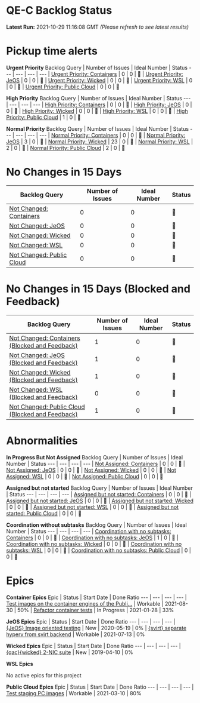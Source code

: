 # QE-C Backlog Status

**Latest Run:** 2021-10-29 11:16:08 GMT
*(Please refresh to see latest results)*


# Pickup time alerts
**Urgent Priority**
Backlog Query | Number of Issues | Ideal Number | Status
--- | --- | --- | ---
| [Urgent Priority: Containers](https://progress.opensuse.org/projects/containers/issues?utf8=%E2%9C%93&set_filter=1&sort=updated_on%2Cpriority%3Adesc%2Cid%3Adesc&f%5B%5D=status_id&op%5Bstatus_id%5D=%3D&v%5Bstatus_id%5D%5B%5D=12&f%5B%5D=priority_id&op%5Bpriority_id%5D=%3D&v%5Bpriority_id%5D%5B%5D=6&f%5B%5D=created_on&op%5Bcreated_on%5D=%3Ct-&v%5Bcreated_on%5D%5B%5D=7&f%5B%5D=tracker_id&op%5Btracker_id%5D=%3D&v%5Btracker_id%5D%5B%5D=4&f%5B%5D=&c%5B%5D=subject&c%5B%5D=status&c%5B%5D=priority&c%5B%5D=author&c%5B%5D=assigned_to&c%5B%5D=created_on&c%5B%5D=relations&c%5B%5D=updated_on&c%5B%5D=project&group_by=status&t%5B%5D=) | 0 | 0 | &#x1F49A;
| [Urgent Priority: JeOS](https://progress.opensuse.org/projects/jeos/issues?utf8=%E2%9C%93&set_filter=1&sort=updated_on%2Cpriority%3Adesc%2Cid%3Adesc&f%5B%5D=status_id&op%5Bstatus_id%5D=%3D&v%5Bstatus_id%5D%5B%5D=12&f%5B%5D=priority_id&op%5Bpriority_id%5D=%3D&v%5Bpriority_id%5D%5B%5D=6&f%5B%5D=created_on&op%5Bcreated_on%5D=%3Ct-&v%5Bcreated_on%5D%5B%5D=7&f%5B%5D=tracker_id&op%5Btracker_id%5D=%3D&v%5Btracker_id%5D%5B%5D=4&f%5B%5D=&c%5B%5D=subject&c%5B%5D=status&c%5B%5D=priority&c%5B%5D=author&c%5B%5D=assigned_to&c%5B%5D=created_on&c%5B%5D=relations&c%5B%5D=updated_on&c%5B%5D=project&group_by=status&t%5B%5D=) | 0 | 0 | &#x1F49A;
| [Urgent Priority: Wicked](https://progress.opensuse.org/projects/wicked/issues?utf8=%E2%9C%93&set_filter=1&sort=updated_on%2Cpriority%3Adesc%2Cid%3Adesc&f%5B%5D=status_id&op%5Bstatus_id%5D=%3D&v%5Bstatus_id%5D%5B%5D=12&f%5B%5D=priority_id&op%5Bpriority_id%5D=%3D&v%5Bpriority_id%5D%5B%5D=6&f%5B%5D=created_on&op%5Bcreated_on%5D=%3Ct-&v%5Bcreated_on%5D%5B%5D=7&f%5B%5D=tracker_id&op%5Btracker_id%5D=%3D&v%5Btracker_id%5D%5B%5D=4&f%5B%5D=&c%5B%5D=subject&c%5B%5D=status&c%5B%5D=priority&c%5B%5D=author&c%5B%5D=assigned_to&c%5B%5D=created_on&c%5B%5D=relations&c%5B%5D=updated_on&c%5B%5D=project&group_by=status&t%5B%5D=) | 0 | 0 | &#x1F49A;
| [Urgent Priority: WSL](https://progress.opensuse.org/projects/wsl/issues?utf8=%E2%9C%93&set_filter=1&sort=updated_on%2Cpriority%3Adesc%2Cid%3Adesc&f%5B%5D=status_id&op%5Bstatus_id%5D=%3D&v%5Bstatus_id%5D%5B%5D=12&f%5B%5D=priority_id&op%5Bpriority_id%5D=%3D&v%5Bpriority_id%5D%5B%5D=6&f%5B%5D=created_on&op%5Bcreated_on%5D=%3Ct-&v%5Bcreated_on%5D%5B%5D=7&f%5B%5D=tracker_id&op%5Btracker_id%5D=%3D&v%5Btracker_id%5D%5B%5D=4&f%5B%5D=&c%5B%5D=subject&c%5B%5D=status&c%5B%5D=priority&c%5B%5D=author&c%5B%5D=assigned_to&c%5B%5D=created_on&c%5B%5D=relations&c%5B%5D=updated_on&c%5B%5D=project&group_by=status&t%5B%5D=) | 0 | 0 | &#x1F49A;
| [Urgent Priority: Public Cloud](https://progress.opensuse.org/projects/public_cloud/issues?utf8=%E2%9C%93&set_filter=1&sort=updated_on%2Cpriority%3Adesc%2Cid%3Adesc&f%5B%5D=status_id&op%5Bstatus_id%5D=%3D&v%5Bstatus_id%5D%5B%5D=12&f%5B%5D=priority_id&op%5Bpriority_id%5D=%3D&v%5Bpriority_id%5D%5B%5D=6&f%5B%5D=created_on&op%5Bcreated_on%5D=%3Ct-&v%5Bcreated_on%5D%5B%5D=7&f%5B%5D=tracker_id&op%5Btracker_id%5D=%3D&v%5Btracker_id%5D%5B%5D=4&f%5B%5D=&c%5B%5D=subject&c%5B%5D=status&c%5B%5D=priority&c%5B%5D=author&c%5B%5D=assigned_to&c%5B%5D=created_on&c%5B%5D=relations&c%5B%5D=updated_on&c%5B%5D=project&group_by=status&t%5B%5D=) | 0 | 0 | &#x1F49A;


**High Priority**
Backlog Query | Number of Issues | Ideal Number | Status
--- | --- | --- | ---
| [High Priority: Containers](https://progress.opensuse.org/projects/containers/issues?utf8=%E2%9C%93&set_filter=1&sort=updated_on%2Cpriority%3Adesc%2Cid%3Adesc&f%5B%5D=status_id&op%5Bstatus_id%5D=%3D&v%5Bstatus_id%5D%5B%5D=12&f%5B%5D=priority_id&op%5Bpriority_id%5D=%3D&v%5Bpriority_id%5D%5B%5D=5&f%5B%5D=created_on&op%5Bcreated_on%5D=%3Ct-&v%5Bcreated_on%5D%5B%5D=30&f%5B%5D=tracker_id&op%5Btracker_id%5D=%3D&v%5Btracker_id%5D%5B%5D=4&f%5B%5D=&c%5B%5D=subject&c%5B%5D=status&c%5B%5D=priority&c%5B%5D=author&c%5B%5D=assigned_to&c%5B%5D=created_on&c%5B%5D=relations&c%5B%5D=updated_on&c%5B%5D=project&group_by=status&t%5B%5D=) | 0 | 0 | &#x1F49A;
| [High Priority: JeOS](https://progress.opensuse.org/projects/jeos/issues?utf8=%E2%9C%93&set_filter=1&sort=updated_on%2Cpriority%3Adesc%2Cid%3Adesc&f%5B%5D=status_id&op%5Bstatus_id%5D=%3D&v%5Bstatus_id%5D%5B%5D=12&f%5B%5D=priority_id&op%5Bpriority_id%5D=%3D&v%5Bpriority_id%5D%5B%5D=5&f%5B%5D=created_on&op%5Bcreated_on%5D=%3Ct-&v%5Bcreated_on%5D%5B%5D=30&f%5B%5D=tracker_id&op%5Btracker_id%5D=%3D&v%5Btracker_id%5D%5B%5D=4&f%5B%5D=&c%5B%5D=subject&c%5B%5D=status&c%5B%5D=priority&c%5B%5D=author&c%5B%5D=assigned_to&c%5B%5D=created_on&c%5B%5D=relations&c%5B%5D=updated_on&c%5B%5D=project&group_by=status&t%5B%5D=) | 0 | 0 | &#x1F49A;
| [High Priority: Wicked](https://progress.opensuse.org/projects/wicked/issues?utf8=%E2%9C%93&set_filter=1&sort=updated_on%2Cpriority%3Adesc%2Cid%3Adesc&f%5B%5D=status_id&op%5Bstatus_id%5D=%3D&v%5Bstatus_id%5D%5B%5D=12&f%5B%5D=priority_id&op%5Bpriority_id%5D=%3D&v%5Bpriority_id%5D%5B%5D=5&f%5B%5D=created_on&op%5Bcreated_on%5D=%3Ct-&v%5Bcreated_on%5D%5B%5D=30&f%5B%5D=tracker_id&op%5Btracker_id%5D=%3D&v%5Btracker_id%5D%5B%5D=4&f%5B%5D=&c%5B%5D=subject&c%5B%5D=status&c%5B%5D=priority&c%5B%5D=author&c%5B%5D=assigned_to&c%5B%5D=created_on&c%5B%5D=relations&c%5B%5D=updated_on&c%5B%5D=project&group_by=status&t%5B%5D=) | 0 | 0 | &#x1F49A;
| [High Priority: WSL](https://progress.opensuse.org/projects/wsl/issues?utf8=%E2%9C%93&set_filter=1&sort=updated_on%2Cpriority%3Adesc%2Cid%3Adesc&f%5B%5D=status_id&op%5Bstatus_id%5D=%3D&v%5Bstatus_id%5D%5B%5D=12&f%5B%5D=priority_id&op%5Bpriority_id%5D=%3D&v%5Bpriority_id%5D%5B%5D=5&f%5B%5D=created_on&op%5Bcreated_on%5D=%3Ct-&v%5Bcreated_on%5D%5B%5D=30&f%5B%5D=tracker_id&op%5Btracker_id%5D=%3D&v%5Btracker_id%5D%5B%5D=4&f%5B%5D=&c%5B%5D=subject&c%5B%5D=status&c%5B%5D=priority&c%5B%5D=author&c%5B%5D=assigned_to&c%5B%5D=created_on&c%5B%5D=relations&c%5B%5D=updated_on&c%5B%5D=project&group_by=status&t%5B%5D=) | 0 | 0 | &#x1F49A;
| [High Priority: Public Cloud](https://progress.opensuse.org/projects/public_cloud/issues?utf8=%E2%9C%93&set_filter=1&sort=updated_on%2Cpriority%3Adesc%2Cid%3Adesc&f%5B%5D=status_id&op%5Bstatus_id%5D=%3D&v%5Bstatus_id%5D%5B%5D=12&f%5B%5D=priority_id&op%5Bpriority_id%5D=%3D&v%5Bpriority_id%5D%5B%5D=5&f%5B%5D=created_on&op%5Bcreated_on%5D=%3Ct-&v%5Bcreated_on%5D%5B%5D=30&f%5B%5D=tracker_id&op%5Btracker_id%5D=%3D&v%5Btracker_id%5D%5B%5D=4&f%5B%5D=&c%5B%5D=subject&c%5B%5D=status&c%5B%5D=priority&c%5B%5D=author&c%5B%5D=assigned_to&c%5B%5D=created_on&c%5B%5D=relations&c%5B%5D=updated_on&c%5B%5D=project&group_by=status&t%5B%5D=) | 1 | 0 | &#x1F534;


**Normal Priority**
Backlog Query | Number of Issues | Ideal Number | Status
--- | --- | --- | ---
| [Normal Priority: Containers](https://progress.opensuse.org/projects/containers/issues?utf8=%E2%9C%93&set_filter=1&sort=updated_on%2Cpriority%3Adesc%2Cid%3Adesc&f%5B%5D=status_id&op%5Bstatus_id%5D=%3D&v%5Bstatus_id%5D%5B%5D=12&f%5B%5D=priority_id&op%5Bpriority_id%5D=%3D&v%5Bpriority_id%5D%5B%5D=4&f%5B%5D=created_on&op%5Bcreated_on%5D=%3Ct-&v%5Bcreated_on%5D%5B%5D=365&f%5B%5D=tracker_id&op%5Btracker_id%5D=%3D&v%5Btracker_id%5D%5B%5D=4&f%5B%5D=&c%5B%5D=subject&c%5B%5D=status&c%5B%5D=priority&c%5B%5D=author&c%5B%5D=assigned_to&c%5B%5D=created_on&c%5B%5D=relations&c%5B%5D=updated_on&c%5B%5D=project&group_by=status&t%5B%5D=) | 0 | 0 | &#x1F49A;
| [Normal Priority: JeOS](https://progress.opensuse.org/projects/jeos/issues?utf8=%E2%9C%93&set_filter=1&sort=updated_on%2Cpriority%3Adesc%2Cid%3Adesc&f%5B%5D=status_id&op%5Bstatus_id%5D=%3D&v%5Bstatus_id%5D%5B%5D=12&f%5B%5D=priority_id&op%5Bpriority_id%5D=%3D&v%5Bpriority_id%5D%5B%5D=4&f%5B%5D=created_on&op%5Bcreated_on%5D=%3Ct-&v%5Bcreated_on%5D%5B%5D=365&f%5B%5D=tracker_id&op%5Btracker_id%5D=%3D&v%5Btracker_id%5D%5B%5D=4&f%5B%5D=&c%5B%5D=subject&c%5B%5D=status&c%5B%5D=priority&c%5B%5D=author&c%5B%5D=assigned_to&c%5B%5D=created_on&c%5B%5D=relations&c%5B%5D=updated_on&c%5B%5D=project&group_by=status&t%5B%5D=) | 3 | 0 | &#x1F534;
| [Normal Priority: Wicked](https://progress.opensuse.org/projects/wicked/issues?utf8=%E2%9C%93&set_filter=1&sort=updated_on%2Cpriority%3Adesc%2Cid%3Adesc&f%5B%5D=status_id&op%5Bstatus_id%5D=%3D&v%5Bstatus_id%5D%5B%5D=12&f%5B%5D=priority_id&op%5Bpriority_id%5D=%3D&v%5Bpriority_id%5D%5B%5D=4&f%5B%5D=created_on&op%5Bcreated_on%5D=%3Ct-&v%5Bcreated_on%5D%5B%5D=365&f%5B%5D=tracker_id&op%5Btracker_id%5D=%3D&v%5Btracker_id%5D%5B%5D=4&f%5B%5D=&c%5B%5D=subject&c%5B%5D=status&c%5B%5D=priority&c%5B%5D=author&c%5B%5D=assigned_to&c%5B%5D=created_on&c%5B%5D=relations&c%5B%5D=updated_on&c%5B%5D=project&group_by=status&t%5B%5D=) | 23 | 0 | &#x1F534;
| [Normal Priority: WSL](https://progress.opensuse.org/projects/wsl/issues?utf8=%E2%9C%93&set_filter=1&sort=updated_on%2Cpriority%3Adesc%2Cid%3Adesc&f%5B%5D=status_id&op%5Bstatus_id%5D=%3D&v%5Bstatus_id%5D%5B%5D=12&f%5B%5D=priority_id&op%5Bpriority_id%5D=%3D&v%5Bpriority_id%5D%5B%5D=4&f%5B%5D=created_on&op%5Bcreated_on%5D=%3Ct-&v%5Bcreated_on%5D%5B%5D=365&f%5B%5D=tracker_id&op%5Btracker_id%5D=%3D&v%5Btracker_id%5D%5B%5D=4&f%5B%5D=&c%5B%5D=subject&c%5B%5D=status&c%5B%5D=priority&c%5B%5D=author&c%5B%5D=assigned_to&c%5B%5D=created_on&c%5B%5D=relations&c%5B%5D=updated_on&c%5B%5D=project&group_by=status&t%5B%5D=) | 2 | 0 | &#x1F534;
| [Normal Priority: Public Cloud](https://progress.opensuse.org/projects/public_cloud/issues?utf8=%E2%9C%93&set_filter=1&sort=updated_on%2Cpriority%3Adesc%2Cid%3Adesc&f%5B%5D=status_id&op%5Bstatus_id%5D=%3D&v%5Bstatus_id%5D%5B%5D=12&f%5B%5D=priority_id&op%5Bpriority_id%5D=%3D&v%5Bpriority_id%5D%5B%5D=4&f%5B%5D=created_on&op%5Bcreated_on%5D=%3Ct-&v%5Bcreated_on%5D%5B%5D=365&f%5B%5D=tracker_id&op%5Btracker_id%5D=%3D&v%5Btracker_id%5D%5B%5D=4&f%5B%5D=&c%5B%5D=subject&c%5B%5D=status&c%5B%5D=priority&c%5B%5D=author&c%5B%5D=assigned_to&c%5B%5D=created_on&c%5B%5D=relations&c%5B%5D=updated_on&c%5B%5D=project&group_by=status&t%5B%5D=) | 2 | 0 | &#x1F534;



# No Changes in 15 Days
Backlog Query | Number of Issues | Ideal Number | Status
--- | --- | --- | ---
| [Not Changed: Containers]( https://progress.opensuse.org/projects/containers/issues?utf8=%E2%9C%93&set_filter=1&sort=updated_on%2Cpriority%3Adesc%2Cid%3Adesc&f%5B%5D=status_id&op%5Bstatus_id%5D=%3D&v%5Bstatus_id%5D%5B%5D=2&f%5B%5D=updated_on&op%5Bupdated_on%5D=%3Ct-&v%5Bupdated_on%5D%5B%5D=15&f%5B%5D=priority_id&op%5Bpriority_id%5D=%21&v%5Bpriority_id%5D%5B%5D=3&f%5B%5D=tracker_id&op%5Btracker_id%5D=%3D&v%5Btracker_id%5D%5B%5D=4&f%5B%5D=&c%5B%5D=subject&c%5B%5D=status&c%5B%5D=priority&c%5B%5D=author&c%5B%5D=assigned_to&c%5B%5D=created_on&c%5B%5D=relations&c%5B%5D=updated_on&c%5B%5D=project&group_by=status&t%5B%5D=) | 0 | 0 | &#x1F49A;
| [Not Changed: JeOS]( https://progress.opensuse.org/projects/jeos/issues?utf8=%E2%9C%93&set_filter=1&sort=updated_on%2Cpriority%3Adesc%2Cid%3Adesc&f%5B%5D=status_id&op%5Bstatus_id%5D=%3D&v%5Bstatus_id%5D%5B%5D=2&f%5B%5D=updated_on&op%5Bupdated_on%5D=%3Ct-&v%5Bupdated_on%5D%5B%5D=15&f%5B%5D=priority_id&op%5Bpriority_id%5D=%21&v%5Bpriority_id%5D%5B%5D=3&f%5B%5D=tracker_id&op%5Btracker_id%5D=%3D&v%5Btracker_id%5D%5B%5D=4&f%5B%5D=&c%5B%5D=subject&c%5B%5D=status&c%5B%5D=priority&c%5B%5D=author&c%5B%5D=assigned_to&c%5B%5D=created_on&c%5B%5D=relations&c%5B%5D=updated_on&c%5B%5D=project&group_by=status&t%5B%5D=) | 0 | 0 | &#x1F49A;
| [Not Changed: Wicked]( https://progress.opensuse.org/projects/wicked/issues?utf8=%E2%9C%93&set_filter=1&sort=updated_on%2Cpriority%3Adesc%2Cid%3Adesc&f%5B%5D=status_id&op%5Bstatus_id%5D=%3D&v%5Bstatus_id%5D%5B%5D=2&f%5B%5D=updated_on&op%5Bupdated_on%5D=%3Ct-&v%5Bupdated_on%5D%5B%5D=15&f%5B%5D=priority_id&op%5Bpriority_id%5D=%21&v%5Bpriority_id%5D%5B%5D=3&f%5B%5D=tracker_id&op%5Btracker_id%5D=%3D&v%5Btracker_id%5D%5B%5D=4&f%5B%5D=&c%5B%5D=subject&c%5B%5D=status&c%5B%5D=priority&c%5B%5D=author&c%5B%5D=assigned_to&c%5B%5D=created_on&c%5B%5D=relations&c%5B%5D=updated_on&c%5B%5D=project&group_by=status&t%5B%5D=) | 0 | 0 | &#x1F49A;
| [Not Changed: WSL]( https://progress.opensuse.org/projects/wsl/issues?utf8=%E2%9C%93&set_filter=1&sort=updated_on%2Cpriority%3Adesc%2Cid%3Adesc&f%5B%5D=status_id&op%5Bstatus_id%5D=%3D&v%5Bstatus_id%5D%5B%5D=2&f%5B%5D=updated_on&op%5Bupdated_on%5D=%3Ct-&v%5Bupdated_on%5D%5B%5D=15&f%5B%5D=priority_id&op%5Bpriority_id%5D=%21&v%5Bpriority_id%5D%5B%5D=3&f%5B%5D=tracker_id&op%5Btracker_id%5D=%3D&v%5Btracker_id%5D%5B%5D=4&f%5B%5D=&c%5B%5D=subject&c%5B%5D=status&c%5B%5D=priority&c%5B%5D=author&c%5B%5D=assigned_to&c%5B%5D=created_on&c%5B%5D=relations&c%5B%5D=updated_on&c%5B%5D=project&group_by=status&t%5B%5D=) | 0 | 0 | &#x1F49A;
| [Not Changed: Public Cloud]( https://progress.opensuse.org/projects/public_cloud/issues?utf8=%E2%9C%93&set_filter=1&sort=updated_on%2Cpriority%3Adesc%2Cid%3Adesc&f%5B%5D=status_id&op%5Bstatus_id%5D=%3D&v%5Bstatus_id%5D%5B%5D=2&f%5B%5D=updated_on&op%5Bupdated_on%5D=%3Ct-&v%5Bupdated_on%5D%5B%5D=15&f%5B%5D=priority_id&op%5Bpriority_id%5D=%21&v%5Bpriority_id%5D%5B%5D=3&f%5B%5D=tracker_id&op%5Btracker_id%5D=%3D&v%5Btracker_id%5D%5B%5D=4&f%5B%5D=&c%5B%5D=subject&c%5B%5D=status&c%5B%5D=priority&c%5B%5D=author&c%5B%5D=assigned_to&c%5B%5D=created_on&c%5B%5D=relations&c%5B%5D=updated_on&c%5B%5D=project&group_by=status&t%5B%5D=) | 0 | 0 | &#x1F49A;



# No Changes in 15 Days (Blocked and Feedback)
Backlog Query | Number of Issues | Ideal Number | Status
--- | --- | --- | ---
| [Not Changed: Containers (Blocked and Feedback)]( https://progress.opensuse.org/projects/containers/issues?utf8=%E2%9C%93&set_filter=1&sort=updated_on%2Cpriority%3Adesc%2Cid%3Adesc&f%5B%5D=status_id&op%5Bstatus_id%5D=%3D&v%5Bstatus_id%5D%5B%5D=15&v%5Bstatus_id%5D%5B%5D=4&f%5B%5D=updated_on&op%5Bupdated_on%5D=%3Ct-&v%5Bupdated_on%5D%5B%5D=15&f%5B%5D=priority_id&op%5Bpriority_id%5D=%21&v%5Bpriority_id%5D%5B%5D=3&f%5B%5D=tracker_id&op%5Btracker_id%5D=%3D&v%5Btracker_id%5D%5B%5D=4&f%5B%5D=&c%5B%5D=subject&c%5B%5D=status&c%5B%5D=priority&c%5B%5D=author&c%5B%5D=assigned_to&c%5B%5D=created_on&c%5B%5D=relations&c%5B%5D=updated_on&c%5B%5D=project&group_by=status&t%5B%5D=) | 1 | 0 | &#x1F534;
| [Not Changed: JeOS (Blocked and Feedback)]( https://progress.opensuse.org/projects/jeos/issues?utf8=%E2%9C%93&set_filter=1&sort=updated_on%2Cpriority%3Adesc%2Cid%3Adesc&f%5B%5D=status_id&op%5Bstatus_id%5D=%3D&v%5Bstatus_id%5D%5B%5D=15&v%5Bstatus_id%5D%5B%5D=4&f%5B%5D=updated_on&op%5Bupdated_on%5D=%3Ct-&v%5Bupdated_on%5D%5B%5D=15&f%5B%5D=priority_id&op%5Bpriority_id%5D=%21&v%5Bpriority_id%5D%5B%5D=3&f%5B%5D=tracker_id&op%5Btracker_id%5D=%3D&v%5Btracker_id%5D%5B%5D=4&f%5B%5D=&c%5B%5D=subject&c%5B%5D=status&c%5B%5D=priority&c%5B%5D=author&c%5B%5D=assigned_to&c%5B%5D=created_on&c%5B%5D=relations&c%5B%5D=updated_on&c%5B%5D=project&group_by=status&t%5B%5D=) | 1 | 0 | &#x1F534;
| [Not Changed: Wicked (Blocked and Feedback)]( https://progress.opensuse.org/projects/wicked/issues?utf8=%E2%9C%93&set_filter=1&sort=updated_on%2Cpriority%3Adesc%2Cid%3Adesc&f%5B%5D=status_id&op%5Bstatus_id%5D=%3D&v%5Bstatus_id%5D%5B%5D=15&v%5Bstatus_id%5D%5B%5D=4&f%5B%5D=updated_on&op%5Bupdated_on%5D=%3Ct-&v%5Bupdated_on%5D%5B%5D=15&f%5B%5D=priority_id&op%5Bpriority_id%5D=%21&v%5Bpriority_id%5D%5B%5D=3&f%5B%5D=tracker_id&op%5Btracker_id%5D=%3D&v%5Btracker_id%5D%5B%5D=4&f%5B%5D=&c%5B%5D=subject&c%5B%5D=status&c%5B%5D=priority&c%5B%5D=author&c%5B%5D=assigned_to&c%5B%5D=created_on&c%5B%5D=relations&c%5B%5D=updated_on&c%5B%5D=project&group_by=status&t%5B%5D=) | 1 | 0 | &#x1F534;
| [Not Changed: WSL (Blocked and Feedback)]( https://progress.opensuse.org/projects/wsl/issues?utf8=%E2%9C%93&set_filter=1&sort=updated_on%2Cpriority%3Adesc%2Cid%3Adesc&f%5B%5D=status_id&op%5Bstatus_id%5D=%3D&v%5Bstatus_id%5D%5B%5D=15&v%5Bstatus_id%5D%5B%5D=4&f%5B%5D=updated_on&op%5Bupdated_on%5D=%3Ct-&v%5Bupdated_on%5D%5B%5D=15&f%5B%5D=priority_id&op%5Bpriority_id%5D=%21&v%5Bpriority_id%5D%5B%5D=3&f%5B%5D=tracker_id&op%5Btracker_id%5D=%3D&v%5Btracker_id%5D%5B%5D=4&f%5B%5D=&c%5B%5D=subject&c%5B%5D=status&c%5B%5D=priority&c%5B%5D=author&c%5B%5D=assigned_to&c%5B%5D=created_on&c%5B%5D=relations&c%5B%5D=updated_on&c%5B%5D=project&group_by=status&t%5B%5D=) | 0 | 0 | &#x1F49A;
| [Not Changed: Public Cloud (Blocked and Feedback)]( https://progress.opensuse.org/projects/public_cloud/issues?utf8=%E2%9C%93&set_filter=1&sort=updated_on%2Cpriority%3Adesc%2Cid%3Adesc&f%5B%5D=status_id&op%5Bstatus_id%5D=%3D&v%5Bstatus_id%5D%5B%5D=15&v%5Bstatus_id%5D%5B%5D=4&f%5B%5D=updated_on&op%5Bupdated_on%5D=%3Ct-&v%5Bupdated_on%5D%5B%5D=15&f%5B%5D=priority_id&op%5Bpriority_id%5D=%21&v%5Bpriority_id%5D%5B%5D=3&f%5B%5D=tracker_id&op%5Btracker_id%5D=%3D&v%5Btracker_id%5D%5B%5D=4&f%5B%5D=&c%5B%5D=subject&c%5B%5D=status&c%5B%5D=priority&c%5B%5D=author&c%5B%5D=assigned_to&c%5B%5D=created_on&c%5B%5D=relations&c%5B%5D=updated_on&c%5B%5D=project&group_by=status&t%5B%5D=) | 1 | 0 | &#x1F534;



# Abnormalities
**In Progress But Not Assigned**
Backlog Query | Number of Issues | Ideal Number | Status
--- | --- | --- | ---
| [Not Assigned: Containers]( https://progress.opensuse.org/projects/containers/issues?utf8=%E2%9C%93&set_filter=1&sort=updated_on%2Cpriority%3Adesc%2Cid%3Adesc&f%5B%5D=status_id&op%5Bstatus_id%5D=%3D&v%5Bstatus_id%5D%5B%5D=2&f%5B%5D=assigned_to_id&op%5Bassigned_to_id%5D=%21*&f%5B%5D=tracker_id&op%5Btracker_id%5D=%3D&v%5Btracker_id%5D%5B%5D=4&f%5B%5D=&c%5B%5D=subject&c%5B%5D=status&c%5B%5D=priority&c%5B%5D=author&c%5B%5D=assigned_to&c%5B%5D=created_on&c%5B%5D=relations&c%5B%5D=updated_on&c%5B%5D=project&group_by=status&t%5B%5D=) | 0 | 0 | &#x1F49A;
| [Not Assigned: JeOS]( https://progress.opensuse.org/projects/jeos/issues?utf8=%E2%9C%93&set_filter=1&sort=updated_on%2Cpriority%3Adesc%2Cid%3Adesc&f%5B%5D=status_id&op%5Bstatus_id%5D=%3D&v%5Bstatus_id%5D%5B%5D=2&f%5B%5D=assigned_to_id&op%5Bassigned_to_id%5D=%21*&f%5B%5D=tracker_id&op%5Btracker_id%5D=%3D&v%5Btracker_id%5D%5B%5D=4&f%5B%5D=&c%5B%5D=subject&c%5B%5D=status&c%5B%5D=priority&c%5B%5D=author&c%5B%5D=assigned_to&c%5B%5D=created_on&c%5B%5D=relations&c%5B%5D=updated_on&c%5B%5D=project&group_by=status&t%5B%5D=) | 0 | 0 | &#x1F49A;
| [Not Assigned: Wicked]( https://progress.opensuse.org/projects/wicked/issues?utf8=%E2%9C%93&set_filter=1&sort=updated_on%2Cpriority%3Adesc%2Cid%3Adesc&f%5B%5D=status_id&op%5Bstatus_id%5D=%3D&v%5Bstatus_id%5D%5B%5D=2&f%5B%5D=assigned_to_id&op%5Bassigned_to_id%5D=%21*&f%5B%5D=tracker_id&op%5Btracker_id%5D=%3D&v%5Btracker_id%5D%5B%5D=4&f%5B%5D=&c%5B%5D=subject&c%5B%5D=status&c%5B%5D=priority&c%5B%5D=author&c%5B%5D=assigned_to&c%5B%5D=created_on&c%5B%5D=relations&c%5B%5D=updated_on&c%5B%5D=project&group_by=status&t%5B%5D=) | 0 | 0 | &#x1F49A;
| [Not Assigned: WSL]( https://progress.opensuse.org/projects/wsl/issues?utf8=%E2%9C%93&set_filter=1&sort=updated_on%2Cpriority%3Adesc%2Cid%3Adesc&f%5B%5D=status_id&op%5Bstatus_id%5D=%3D&v%5Bstatus_id%5D%5B%5D=2&f%5B%5D=assigned_to_id&op%5Bassigned_to_id%5D=%21*&f%5B%5D=tracker_id&op%5Btracker_id%5D=%3D&v%5Btracker_id%5D%5B%5D=4&f%5B%5D=&c%5B%5D=subject&c%5B%5D=status&c%5B%5D=priority&c%5B%5D=author&c%5B%5D=assigned_to&c%5B%5D=created_on&c%5B%5D=relations&c%5B%5D=updated_on&c%5B%5D=project&group_by=status&t%5B%5D=) | 0 | 0 | &#x1F49A;
| [Not Assigned: Public Cloud]( https://progress.opensuse.org/projects/public_cloud/issues?utf8=%E2%9C%93&set_filter=1&sort=updated_on%2Cpriority%3Adesc%2Cid%3Adesc&f%5B%5D=status_id&op%5Bstatus_id%5D=%3D&v%5Bstatus_id%5D%5B%5D=2&f%5B%5D=assigned_to_id&op%5Bassigned_to_id%5D=%21*&f%5B%5D=tracker_id&op%5Btracker_id%5D=%3D&v%5Btracker_id%5D%5B%5D=4&f%5B%5D=&c%5B%5D=subject&c%5B%5D=status&c%5B%5D=priority&c%5B%5D=author&c%5B%5D=assigned_to&c%5B%5D=created_on&c%5B%5D=relations&c%5B%5D=updated_on&c%5B%5D=project&group_by=status&t%5B%5D=) | 0 | 0 | &#x1F49A;


**Assigned but not started**
Backlog Query | Number of Issues | Ideal Number | Status
--- | --- | --- | ---
| [Assigned but not started: Containers]( https://progress.opensuse.org/projects/containers/issues?utf8=%E2%9C%93&set_filter=1&sort=updated_on%2Cpriority%3Adesc%2Cid%3Adesc&f%5B%5D=status_id&op%5Bstatus_id%5D=%3D&v%5Bstatus_id%5D%5B%5D=1&v%5Bstatus_id%5D%5B%5D=12&f%5B%5D=assigned_to_id&op%5Bassigned_to_id%5D=*&f%5B%5D=tracker_id&op%5Btracker_id%5D=%3D&v%5Btracker_id%5D%5B%5D=4&f%5B%5D=&c%5B%5D=subject&c%5B%5D=status&c%5B%5D=priority&c%5B%5D=author&c%5B%5D=assigned_to&c%5B%5D=created_on&c%5B%5D=relations&c%5B%5D=updated_on&c%5B%5D=project&group_by=status&t%5B%5D=) | 0 | 0 | &#x1F49A;
| [Assigned but not started: JeOS]( https://progress.opensuse.org/projects/jeos/issues?utf8=%E2%9C%93&set_filter=1&sort=updated_on%2Cpriority%3Adesc%2Cid%3Adesc&f%5B%5D=status_id&op%5Bstatus_id%5D=%3D&v%5Bstatus_id%5D%5B%5D=1&v%5Bstatus_id%5D%5B%5D=12&f%5B%5D=assigned_to_id&op%5Bassigned_to_id%5D=*&f%5B%5D=tracker_id&op%5Btracker_id%5D=%3D&v%5Btracker_id%5D%5B%5D=4&f%5B%5D=&c%5B%5D=subject&c%5B%5D=status&c%5B%5D=priority&c%5B%5D=author&c%5B%5D=assigned_to&c%5B%5D=created_on&c%5B%5D=relations&c%5B%5D=updated_on&c%5B%5D=project&group_by=status&t%5B%5D=) | 0 | 0 | &#x1F49A;
| [Assigned but not started: Wicked]( https://progress.opensuse.org/projects/wicked/issues?utf8=%E2%9C%93&set_filter=1&sort=updated_on%2Cpriority%3Adesc%2Cid%3Adesc&f%5B%5D=status_id&op%5Bstatus_id%5D=%3D&v%5Bstatus_id%5D%5B%5D=1&v%5Bstatus_id%5D%5B%5D=12&f%5B%5D=assigned_to_id&op%5Bassigned_to_id%5D=*&f%5B%5D=tracker_id&op%5Btracker_id%5D=%3D&v%5Btracker_id%5D%5B%5D=4&f%5B%5D=&c%5B%5D=subject&c%5B%5D=status&c%5B%5D=priority&c%5B%5D=author&c%5B%5D=assigned_to&c%5B%5D=created_on&c%5B%5D=relations&c%5B%5D=updated_on&c%5B%5D=project&group_by=status&t%5B%5D=) | 0 | 0 | &#x1F49A;
| [Assigned but not started: WSL]( https://progress.opensuse.org/projects/wsl/issues?utf8=%E2%9C%93&set_filter=1&sort=updated_on%2Cpriority%3Adesc%2Cid%3Adesc&f%5B%5D=status_id&op%5Bstatus_id%5D=%3D&v%5Bstatus_id%5D%5B%5D=1&v%5Bstatus_id%5D%5B%5D=12&f%5B%5D=assigned_to_id&op%5Bassigned_to_id%5D=*&f%5B%5D=tracker_id&op%5Btracker_id%5D=%3D&v%5Btracker_id%5D%5B%5D=4&f%5B%5D=&c%5B%5D=subject&c%5B%5D=status&c%5B%5D=priority&c%5B%5D=author&c%5B%5D=assigned_to&c%5B%5D=created_on&c%5B%5D=relations&c%5B%5D=updated_on&c%5B%5D=project&group_by=status&t%5B%5D=) | 0 | 0 | &#x1F49A;
| [Assigned but not started: Public Cloud]( https://progress.opensuse.org/projects/public_cloud/issues?utf8=%E2%9C%93&set_filter=1&sort=updated_on%2Cpriority%3Adesc%2Cid%3Adesc&f%5B%5D=status_id&op%5Bstatus_id%5D=%3D&v%5Bstatus_id%5D%5B%5D=1&v%5Bstatus_id%5D%5B%5D=12&f%5B%5D=assigned_to_id&op%5Bassigned_to_id%5D=*&f%5B%5D=tracker_id&op%5Btracker_id%5D=%3D&v%5Btracker_id%5D%5B%5D=4&f%5B%5D=&c%5B%5D=subject&c%5B%5D=status&c%5B%5D=priority&c%5B%5D=author&c%5B%5D=assigned_to&c%5B%5D=created_on&c%5B%5D=relations&c%5B%5D=updated_on&c%5B%5D=project&group_by=status&t%5B%5D=) | 0 | 0 | &#x1F49A;


**Coordination without subtasks**
Backlog Query | Number of Issues | Ideal Number | Status
--- | --- | --- | ---
| [Coordination with no subtasks: Containers]( https://progress.opensuse.org/projects/containers/issues?utf8=%E2%9C%93&set_filter=1&sort=updated_on%2Cpriority%3Adesc%2Cid%3Adesc&f%5B%5D=tracker_id&op%5Btracker_id%5D=%3D&v%5Btracker_id%5D%5B%5D=6&f%5B%5D=child_id&op%5Bchild_id%5D=%21*&f%5B%5D=status_id&op%5Bstatus_id%5D=%21&v%5Bstatus_id%5D%5B%5D=1&v%5Bstatus_id%5D%5B%5D=3&v%5Bstatus_id%5D%5B%5D=5&v%5Bstatus_id%5D%5B%5D=6&f%5B%5D=&c%5B%5D=subject&c%5B%5D=status&c%5B%5D=priority&c%5B%5D=author&c%5B%5D=assigned_to&c%5B%5D=created_on&c%5B%5D=relations&c%5B%5D=updated_on&c%5B%5D=project&group_by=status&t%5B%5D=) | 0 | 0 | &#x1F49A;
| [Coordination with no subtasks: JeOS]( https://progress.opensuse.org/projects/jeos/issues?utf8=%E2%9C%93&set_filter=1&sort=updated_on%2Cpriority%3Adesc%2Cid%3Adesc&f%5B%5D=tracker_id&op%5Btracker_id%5D=%3D&v%5Btracker_id%5D%5B%5D=6&f%5B%5D=child_id&op%5Bchild_id%5D=%21*&f%5B%5D=status_id&op%5Bstatus_id%5D=%21&v%5Bstatus_id%5D%5B%5D=1&v%5Bstatus_id%5D%5B%5D=3&v%5Bstatus_id%5D%5B%5D=5&v%5Bstatus_id%5D%5B%5D=6&f%5B%5D=&c%5B%5D=subject&c%5B%5D=status&c%5B%5D=priority&c%5B%5D=author&c%5B%5D=assigned_to&c%5B%5D=created_on&c%5B%5D=relations&c%5B%5D=updated_on&c%5B%5D=project&group_by=status&t%5B%5D=) | 1 | 0 | &#x1F534;
| [Coordination with no subtasks: Wicked]( https://progress.opensuse.org/projects/wicked/issues?utf8=%E2%9C%93&set_filter=1&sort=updated_on%2Cpriority%3Adesc%2Cid%3Adesc&f%5B%5D=tracker_id&op%5Btracker_id%5D=%3D&v%5Btracker_id%5D%5B%5D=6&f%5B%5D=child_id&op%5Bchild_id%5D=%21*&f%5B%5D=status_id&op%5Bstatus_id%5D=%21&v%5Bstatus_id%5D%5B%5D=1&v%5Bstatus_id%5D%5B%5D=3&v%5Bstatus_id%5D%5B%5D=5&v%5Bstatus_id%5D%5B%5D=6&f%5B%5D=&c%5B%5D=subject&c%5B%5D=status&c%5B%5D=priority&c%5B%5D=author&c%5B%5D=assigned_to&c%5B%5D=created_on&c%5B%5D=relations&c%5B%5D=updated_on&c%5B%5D=project&group_by=status&t%5B%5D=) | 0 | 0 | &#x1F49A;
| [Coordination with no subtasks: WSL]( https://progress.opensuse.org/projects/wsl/issues?utf8=%E2%9C%93&set_filter=1&sort=updated_on%2Cpriority%3Adesc%2Cid%3Adesc&f%5B%5D=tracker_id&op%5Btracker_id%5D=%3D&v%5Btracker_id%5D%5B%5D=6&f%5B%5D=child_id&op%5Bchild_id%5D=%21*&f%5B%5D=status_id&op%5Bstatus_id%5D=%21&v%5Bstatus_id%5D%5B%5D=1&v%5Bstatus_id%5D%5B%5D=3&v%5Bstatus_id%5D%5B%5D=5&v%5Bstatus_id%5D%5B%5D=6&f%5B%5D=&c%5B%5D=subject&c%5B%5D=status&c%5B%5D=priority&c%5B%5D=author&c%5B%5D=assigned_to&c%5B%5D=created_on&c%5B%5D=relations&c%5B%5D=updated_on&c%5B%5D=project&group_by=status&t%5B%5D=) | 0 | 0 | &#x1F49A;
| [Coordination with no subtasks: Public Cloud]( https://progress.opensuse.org/projects/public_cloud/issues?utf8=%E2%9C%93&set_filter=1&sort=updated_on%2Cpriority%3Adesc%2Cid%3Adesc&f%5B%5D=tracker_id&op%5Btracker_id%5D=%3D&v%5Btracker_id%5D%5B%5D=6&f%5B%5D=child_id&op%5Bchild_id%5D=%21*&f%5B%5D=status_id&op%5Bstatus_id%5D=%21&v%5Bstatus_id%5D%5B%5D=1&v%5Bstatus_id%5D%5B%5D=3&v%5Bstatus_id%5D%5B%5D=5&v%5Bstatus_id%5D%5B%5D=6&f%5B%5D=&c%5B%5D=subject&c%5B%5D=status&c%5B%5D=priority&c%5B%5D=author&c%5B%5D=assigned_to&c%5B%5D=created_on&c%5B%5D=relations&c%5B%5D=updated_on&c%5B%5D=project&group_by=status&t%5B%5D=) | 0 | 0 | &#x1F49A;



# Epics
**Container Epics**
Epic | Status | Start Date | Done Ratio
--- | --- | --- | ---
| [ Test images on the container engines of the Publi...](https://progress.opensuse.org/issues/97553) | Workable | 2021-08-30 | 50%
| [ Refactor container tests](https://progress.opensuse.org/issues/90086) | In Progress | 2021-01-28 | 33%


**JeOS Epics**
Epic | Status | Start Date | Done Ratio
--- | --- | --- | ---
| [{JeOS} Image oriented testing](https://progress.opensuse.org/issues/95428) | New | 2020-05-19 | 0%
| [ {svirt} separate hyperv from svirt backend](https://progress.opensuse.org/issues/95422) | Workable | 2021-07-13 | 0%


**Wicked Epics**
Epic | Status | Start Date | Done Ratio
--- | --- | --- | ---
| [{qac}{wicked} 2-NIC suite](https://progress.opensuse.org/issues/50249) | New | 2019-04-10 | 0%


**WSL Epics**


No active epics for this project

**Public Cloud Epics**
Epic | Status | Start Date | Done Ratio
--- | --- | --- | ---
| [ Test staging PC images](https://progress.opensuse.org/issues/89845) | Workable | 2021-03-10 | 80%


